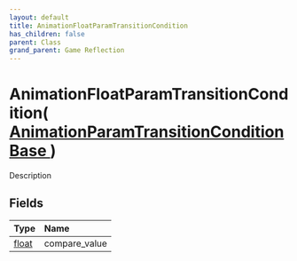 ```yaml
---
layout: default
title: AnimationFloatParamTransitionCondition
has_children: false
parent: Class
grand_parent: Game Reflection
---
```

# AnimationFloatParamTransitionCondition( [ AnimationParamTransitionConditionBase ](/riftbreaker-wiki/docs/game-reflection/classes/animation_param_transition_condition_base/) )
Description 

## Fields

| Type | Name |
|:----------|:--------------|
| [float](/riftbreaker-wiki/docs/game-reflection/components/float/) | compare_value |

